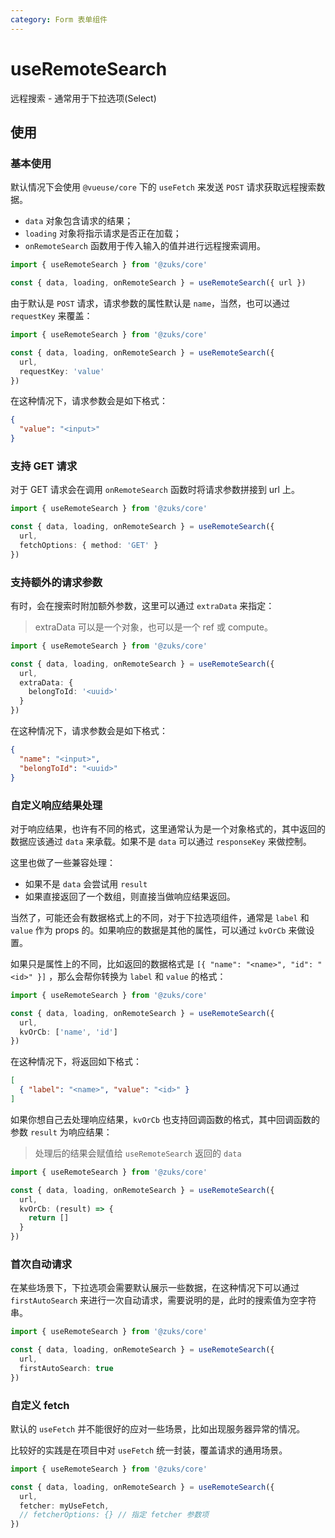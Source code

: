 ```yaml
---
category: Form 表单组件
---
```


# useRemoteSearch

远程搜索 - 通常用于下拉选项(Select)

## 使用

### 基本使用

默认情况下会使用 `@vueuse/core` 下的 `useFetch` 来发送 `POST` 请求获取远程搜索数据。

- `data` 对象包含请求的结果；
- `loading` 对象将指示请求是否正在加载；
- `onRemoteSearch` 函数用于传入输入的值并进行远程搜索调用。

```ts
import { useRemoteSearch } from '@zuks/core'

const { data, loading, onRemoteSearch } = useRemoteSearch({ url })
```

由于默认是 `POST` 请求，请求参数的属性默认是 `name`，当然，也可以通过 `requestKey` 来覆盖：

```ts
import { useRemoteSearch } from '@zuks/core'

const { data, loading, onRemoteSearch } = useRemoteSearch({
  url,
  requestKey: 'value'
})
```

在这种情况下，请求参数会是如下格式：

```json
{
  "value": "<input>"
}
```

### 支持 GET 请求

对于 GET 请求会在调用 `onRemoteSearch` 函数时将请求参数拼接到 url 上。

```ts
import { useRemoteSearch } from '@zuks/core'

const { data, loading, onRemoteSearch } = useRemoteSearch({
  url,
  fetchOptions: { method: 'GET' }
})
```

### 支持额外的请求参数

有时，会在搜索时附加额外参数，这里可以通过 `extraData` 来指定：

> extraData 可以是一个对象，也可以是一个 ref 或 compute。

```ts
import { useRemoteSearch } from '@zuks/core'

const { data, loading, onRemoteSearch } = useRemoteSearch({
  url,
  extraData: {
    belongToId: '<uuid>'
  }
})
```

在这种情况下，请求参数会是如下格式：

```json
{
  "name": "<input>",
  "belongToId": "<uuid>"
}
```

### 自定义响应结果处理

对于响应结果，也许有不同的格式，这里通常认为是一个对象格式的，其中返回的数据应该通过 `data` 来承载。如果不是 `data` 可以通过 `responseKey` 来做控制。

这里也做了一些兼容处理：

- 如果不是 `data` 会尝试用 `result`
- 如果直接返回了一个数组，则直接当做响应结果返回。

当然了，可能还会有数据格式上的不同，对于下拉选项组件，通常是 `label` 和 `value` 作为 props 的。如果响应的数据是其他的属性，可以通过 `kvOrCb` 来做设置。

如果只是属性上的不同，比如返回的数据格式是 `[{ "name": "<name>", "id": "<id>" }]` ，那么会帮你转换为 `label` 和 `value` 的格式：

```ts
import { useRemoteSearch } from '@zuks/core'

const { data, loading, onRemoteSearch } = useRemoteSearch({
  url,
  kvOrCb: ['name', 'id']
})
```

在这种情况下，将返回如下格式：

```json
[
  { "label": "<name>", "value": "<id>" }
]
```

如果你想自己去处理响应结果，`kvOrCb` 也支持回调函数的格式，其中回调函数的参数 `result` 为响应结果：

> 处理后的结果会赋值给 `useRemoteSearch` 返回的 `data`

```ts
import { useRemoteSearch } from '@zuks/core'

const { data, loading, onRemoteSearch } = useRemoteSearch({
  url,
  kvOrCb: (result) => {
    return []
  }
})
```

### 首次自动请求

在某些场景下，下拉选项会需要默认展示一些数据，在这种情况下可以通过 `firstAutoSearch` 来进行一次自动请求，需要说明的是，此时的搜索值为空字符串。

```ts
import { useRemoteSearch } from '@zuks/core'

const { data, loading, onRemoteSearch } = useRemoteSearch({
  url,
  firstAutoSearch: true
})
```

### 自定义 fetch

默认的 `useFetch` 并不能很好的应对一些场景，比如出现服务器异常的情况。

比较好的实践是在项目中对 `useFetch` 统一封装，覆盖请求的通用场景。

```ts
import { useRemoteSearch } from '@zuks/core'

const { data, loading, onRemoteSearch } = useRemoteSearch({
  url,
  fetcher: myUseFetch,
  // fetcherOptions: {} // 指定 fetcher 参数项
})
```
